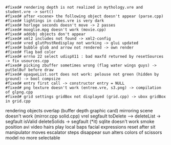 	#fixed# rendering depth is not realized in mythology.vre and student.vre -> sort()
	#fixed# after <scene> the following object doesn't appear (parse.cpp)
	#fixed# lightings in cubes.vre is very dark
	#fixed# horloge seconds doesn't move -> 2 passes
	#fixed# mooglie.mpg doesn't work (movie.cpp)
	#fixed# addobj objects don't appear
	#fixed# xml2 includes not found -> xml2-config
	#fixed# vred glutPostRedisplay not working -> glui updated
	#fixed# bubble glob and arrow not rendered -> own render
	#fixed# flag bad color
	#fixed# errno 22 select udispX11 : bad maxfd returned by resetSources -> fix usources.cpp
	#fixed# picking zbuffer sometimes wrong (flag water wings guys) -> putSelBuf before draw
	#fixed# opaqueList.sort does not work: pelouse not green (hidden by ground) -> bool compsize
	#fixed# entry first call -> constructor entry = NULL
	#fixed# png texture doesn't work (entree.vre, s3.png) -> compilation of glpng.cpp
	#fixed# grid settings gridBox not displayed (grid.cpp) -> ubox gridBox in grid.cpp
rendering objects overlap (buffer depth graphic card)
mirroring scene doesn't work (mirror.cpp solid.cpp)
vrel segfault
toDelete --> deleteList -> segfault isValid
deleteSolids -> segfault (*it)
sqlite doesn't work
smoke position
avi video
hairs
play local baps
facial expressions
reset after sit
manipulator moves
escalator steps disappear
sun alters colors of scissors
model no more selectable
